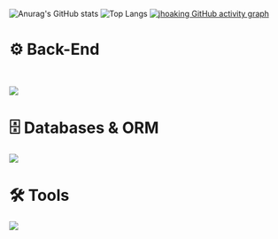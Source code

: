 ![Anurag's GitHub stats](https://github-readme-stats.vercel.app/api?username=jhoaking&show_icons=true&theme=radical)
![Top Langs](https://github-readme-stats.vercel.app/api/top-langs/?username=jhoaking&hide_progress=false&layout=compact&theme=radical)
[![jhoaking GitHub activity graph](https://github-readme-activity-graph.vercel.app/graph?username=jhoaking&bg_color=0d1117&color=c9d1d9&line=58a6ff&point=f0883e&area=true&hide_border=true&from=2025-03-28to=2025-05-25)](https://github.com/jhoaking/github-readme-activity-graph)

<h1>⚙️ Back-End</h1>
<br>
<p>
  <img src="https://skillicons.dev/icons?i=,nodejs,express,firebase,jest,java" />

<h1 >🗄️ Databases & ORM</h1>
<p>
    <img src="https://skillicons.dev/icons?i=,postgres,mysql,sqlite,prisma" />
</p>

<h1>🛠️ Tools</h1>
<p>
     <img src="https://skillicons.dev/icons?i=,git,github,visualstudio,npm,jwt,wordpress,slack" />

</p>
<br>
